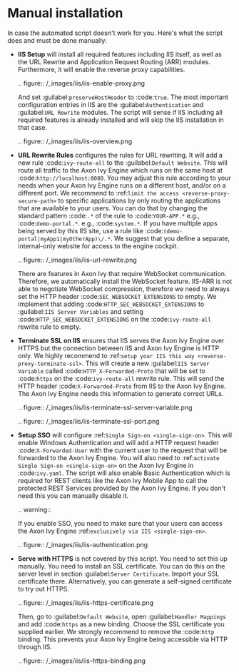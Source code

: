 # Manual installation

In case the automated script doesn't work for you. 
Here's what the script does and must be done manually:

* **IIS Setup** will install all required features including IIS itself, as well
  as the URL Rewrite and Application Request Routing (ARR) modules. Furthermore,
  it will enable the reverse proxy capabilities.

  .. figure:: /_images/iis/iis-enable-proxy.png

  And set :guilabel:`preserveHostHeader` to :code:`true`. The most important
  configuration entries in IIS are the :guilabel:`Authentication` and
  :guilabel:`URL Rewrite` modules. The script will sense if IIS including all
  required features is already installed and will skip the IIS installation in
  that case. 

  .. figure:: /_images/iis/iis-overview.png
  

* **URL Rewrite Rules** configures the rules for URL rewriting. It will add a
  new rule :code:`ivy-route-all` to the :guilabel:`Default Website`. This will
  route all traffic to the Axon Ivy Engine which runs on the same host at
  :code:`http://localhost:8080`. You may adjust this rule according to your
  needs when your Axon Ivy Engine runs on a different host, and/or on a different
  port. We recommend to :ref:`limit the access <reverse-proxy-secure-path>` to
  specific applications by only routing the applications that are available to
  your users. You can do that by changing the standard pattern :code:`.*` of the
  rule to :code:`YOUR-APP.*` e.g., :code:`demo-portal.*`. e.g.,
  :code:`system.*`. If you have multiple apps being served by this IIS site, use
  a rule like :code:`(demo-portal|myApp1|myOtherApp)\/.*`. We suggest that you
  define a separate, internal-only website for access to the engine cockpit.
  
   .. figure:: /_images/iis/iis-url-rewrite.png

  There are features in Axon Ivy that require WebSocket communication. Therefore,
  we automatically install the WebSocket feature. IIS-ARR is not able to
  negotiate WebSocket compression, therefore we need to always set the HTTP
  header :code:`SEC_WEBSOCKET_EXTENSIONS` to empty. We implement that adding
  :code:`HTTP_SEC_WEBSOCKET_EXTENSIONS` to :guilabel:`IIS Server Variables` and
  setting :code:`HTTP_SEC_WEBSOCKET_EXTENSIONS` on the :code:`ivy-route-all`
  rewrite rule to empty.


* **Terminate SSL on IIS** ensures that IIS serves the Axon Ivy Engine over HTTPS
  but the connection between IIS and Axon Ivy Engine is HTTP only. We highly
  recommend to :ref:`setup your IIS this way <reverse-proxy-terminate-ssl>`.
  This will create a new :guilabel:`IIS Server Variable` called
  :code:`HTTP_X-Forwarded-Proto` that will be set to :code:`https` on the
  :code:`ivy-route-all` rewrite rule. This will send the HTTP header
  :code:`X-Forwarded-Proto` from IIS to the Axon Ivy Engine. The Axon Ivy Engine needs
  this information to generate correct URLs.

  .. figure:: /_images/iis/iis-terminate-ssl-server-variable.png

  .. figure:: /_images/iis/iis-terminate-ssl-port.png

* **Setup SSO** will configure :ref:`Single Sign-on <single-sign-on>`. This will
  enable Windows Authentication and will add a HTTP request header
  :code:`X-Forwarded-User` with the current user to the request that will be
  forwarded to the Axon Ivy Engine. You will also need to :ref:`activate Single
  Sign-on <single-sign-on>` on the Axon Ivy Engine in :code:`ivy.yaml`. The script will also
  enable Basic Authentication which is required for REST clients like the
  Axon Ivy Mobile App to call the protected REST Services provided by the
  Axon Ivy Engine. If you don't need this you can manually disable it.

  .. warning::

    If you enable SSO, you need to make sure that your users can access the
    Axon Ivy Engine :ref:`exclusively via IIS <single-sign-on>`.

  .. figure:: /_images/iis/iis-authentication.png



* **Serve with HTTPS** is not covered by this script. You need to set this up
  manually. You need to install an SSL certificate. You can do this on the server
  level in section :guilabel:`Server Certificate`. Import your SSL certificate
  there. Alternatively, you can generate a self-signed certificate to try out
  HTTPS.  

  .. figure:: /_images/iis/iis-https-certificate.png

  Then, go to :guilabel:`Default Website`, open :guilabel:`Handler Mappings` and
  add :code:`https` as a new binding. Choose the SSL certificate you supplied
  earlier. We strongly recommend to remove the :code:`http` binding. This prevents your
  Axon Ivy Engine being accessible via HTTP through IIS.

  .. figure:: /_images/iis/iis-https-binding.png

